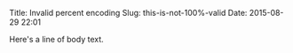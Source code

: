 Title: Invalid percent encoding
Slug: this-is-not-100%-valid
Date: 2015-08-29 22:01

Here's a line of body text.
